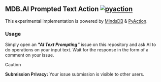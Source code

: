 ## MDB.AI Prompted Text Action <a href="https://github.com/lnxpy/pyaction"><img alt="pyaction" src="https://img.shields.io/badge/PyAction-white?label=Made%20with&labelColor=white&color=0064D7"></a>

This experimental implementation is powered by [MindsDB](https://mdb.ai) & [PyAction](https://github.com/lnxpy/pyaction).

### Usage
Simply open an ***"AI Text Prompting"*** issue on this repository and ask AI to do operations on your input text. Wait for the response in the form of a comment on your issue.

> [!CAUTION]
> **Submission Privacy:** Your issue submission is visible to other users.
